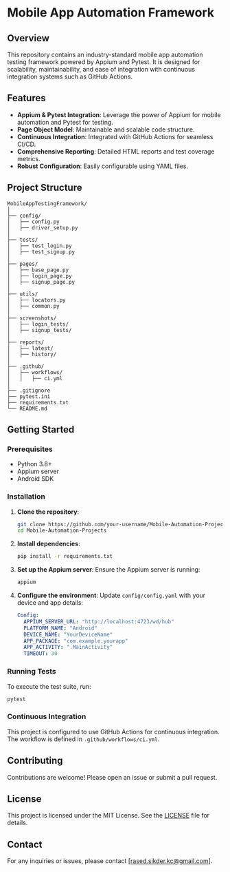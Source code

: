 # Mobile App Automation Framework

## Overview
This repository contains an industry-standard mobile app automation testing framework powered by Appium and Pytest. It is designed for scalability, maintainability, and ease of integration with continuous integration systems such as GitHub Actions.

## Features
- **Appium & Pytest Integration**: Leverage the power of Appium for mobile automation and Pytest for testing.
- **Page Object Model**: Maintainable and scalable code structure.
- **Continuous Integration**: Integrated with GitHub Actions for seamless CI/CD.
- **Comprehensive Reporting**: Detailed HTML reports and test coverage metrics.
- **Robust Configuration**: Easily configurable using YAML files.

## Project Structure
```
MobileAppTestingFramework/
│
├── config/
│   ├── config.py
│   ├── driver_setup.py
│
├── tests/
│   ├── test_login.py
│   ├── test_signup.py
│
├── pages/
│   ├── base_page.py
│   ├── login_page.py
│   ├── signup_page.py
│
├── utils/
│   ├── locators.py
│   ├── common.py
│
├── screenshots/
│   ├── login_tests/
│   ├── signup_tests/
│
├── reports/
│   ├── latest/
│   ├── history/
│
├── .github/
│   ├── workflows/
│   │   ├── ci.yml
│
├── .gitignore
├── pytest.ini
├── requirements.txt
└── README.md
```

## Getting Started

### Prerequisites
- Python 3.8+
- Appium server
- Android SDK

### Installation
1. **Clone the repository**:
   ```sh
   git clone https://github.com/your-username/Mobile-Automation-Projects.git
   cd Mobile-Automation-Projects
   ```

2. **Install dependencies**:
   ```sh
   pip install -r requirements.txt
   ```

3. **Set up the Appium server**:
   Ensure the Appium server is running:
   ```sh
   appium
   ```

4. **Configure the environment**:
   Update `config/config.yaml` with your device and app details:
   ```yaml
   Config:
     APPIUM_SERVER_URL: "http://localhost:4723/wd/hub"
     PLATFORM_NAME: "Android"
     DEVICE_NAME: "YourDeviceName"
     APP_PACKAGE: "com.example.yourapp"
     APP_ACTIVITY: ".MainActivity"
     TIMEOUT: 30
   ```

### Running Tests
To execute the test suite, run:
```sh
pytest
```

### Continuous Integration
This project is configured to use GitHub Actions for continuous integration. The workflow is defined in `.github/workflows/ci.yml`.

## Contributing
Contributions are welcome! Please open an issue or submit a pull request.

## License
This project is licensed under the MIT License. See the [LICENSE](LICENSE) file for details.

## Contact
For any inquiries or issues, please contact [rased.sikder.kc@gmail.com].